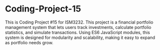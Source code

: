 # Coding-Project-15
This is Coding Project #15 for ISM3232. This project is a financial portfolio management system that lets users track investments, calculate portfolio statistics, and simulate transactions. Using ES6 JavaScript modules, this system is designed for modularity and scalability, making it easy to expand as portfolio needs grow.
